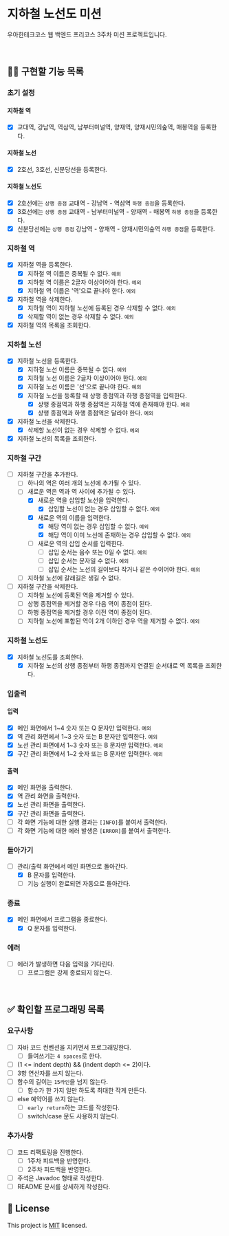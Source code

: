 # 지하철 노선도 미션
우아한테크코스 웹 백엔드 프리코스 3주차 미션 프로젝트입니다.

<br>

## 👩‍💻 구현할 기능 목록
### 초기 설정
#### 지하철 역
- [x] 교대역, 강남역, 역삼역, 남부터미널역, 양재역, 양재시민의숲역, 매봉역을 등록한다.

#### 지하철 노선
- [x] 2호선, 3호선, 신분당선을 등록한다.

#### 지하철 노선도
- [x] 2호선에는 `상행 종점` 교대역 - 강남역 - 역삼역 `하행 종점`을 등록한다.
- [x] 3호선에는 `상행 종점` 교대역 - 남부터미널역 - 양재역 - 매봉역 `하행 종점`을 등록한다.
- [x] 신분당선에는 `상행 종점` 강남역 - 양재역 - 양재시민의숲역 `하행 종점`을 등록한다.

### 지하철 역
- [x] 지하철 역을 등록한다.
    - [x] 지하철 역 이름은 중복될 수 없다. `예외`
    - [x] 지하철 역 이름은 2글자 이상이어야 한다. `예외`
    - [x] 지하철 역 이름은 '역'으로 끝나야 한다. `예외`
- [x] 지하철 역을 삭제한다.
    - [x] 지하철 역이 지하철 노선에 등록된 경우 삭제할 수 없다. `예외`
    - [x] 삭제할 역이 없는 경우 삭제할 수 없다. `예외`
- [x] 지하철 역의 목록을 조회한다.

### 지하철 노선
- [x] 지하철 노선을 등록한다.
    - [x] 지하철 노선 이름은 중복될 수 없다. `예외`
    - [x] 지하철 노선 이름은 2글자 이상이어야 한다. `예외`
    - [x] 지하철 노선 이름은 '선'으로 끝나야 한다. `예외`
    - [x] 지하철 노선을 등록할 때 상행 종점역과 하행 종점역을 입력한다.
        - [x] 상행 종점역과 하행 종점역은 지하철 역에 존재해야 한다. `예외`
        - [x] 상행 종점역과 하행 종점역은 달라야 한다. `예외`
- [x] 지하철 노선을 삭제한다.
    - [x] 삭제할 노선이 없는 경우 삭제할 수 없다. `예외`
- [x] 지하철 노선의 목록을 조회한다.

### 지하철 구간
- [ ] 지하철 구간을 추가한다.
    - [ ] 하나의 역은 여러 개의 노선에 추가될 수 있다.
    - [ ] 새로운 역은 역과 역 사이에 추가될 수 있다.
        - [x] 새로운 역을 삽입할 노선을 입력한다.
            - [x] 삽입할 노선이 없는 경우 삽입할 수 없다. `예외`
        - [x] 새로운 역의 이름을 입력한다.
            - [x] 해당 역이 없는 경우 삽입할 수 없다. `예외`
            - [x] 해당 역이 이미 노선에 존재하는 경우 삽입할 수 없다. `예외`
        - [ ] 새로운 역의 삽입 순서를 입력한다.
            - [ ] 삽입 순서는 음수 또는 0일 수 없다. `예외`
            - [ ] 삽입 순서는 문자일 수 없다. `예외`
            - [ ] 삽입 순서는 노선의 길이보다 작거나 같은 수이어야 한다. `예외`
    - [ ] 지하철 노선에 갈래길은 생길 수 없다.
- [ ] 지하철 구간을 삭제한다.
    - [ ] 지하철 노선에 등록된 역을 제거할 수 있다.
    - [ ] 상행 종점역을 제거할 경우 다음 역이 종점이 된다.
    - [ ] 하행 종점역을 제거할 경우 이전 역이 종점이 된다.
    - [ ] 지하철 노선에 포함된 역이 2개 이하인 경우 역을 제거할 수 없다. `예외`

### 지하철 노선도
- [x] 지하철 노선도를 조회한다.
    - [x] 지하철 노선의 상행 종점부터 하행 종점까지 연결된 순서대로 역 목록을 조회한다.

### 입출력
#### 입력
- [x] 메인 화면에서 1~4 숫자 또는 Q 문자만 입력한다. `예외`
- [x] 역 관리 화면에서 1~3 숫자 또는 B 문자만 입력한다. `예외`
- [x] 노선 관리 화면에서 1~3 숫자 또는 B 문자만 입력한다. `예외`
- [x] 구간 관리 화면에서 1~2 숫자 또는 B 문자만 입력한다. `예외`

#### 출력
- [x] 메인 화면을 출력한다.
- [x] 역 관리 화면을 출력한다.
- [x] 노선 관리 화면을 출력한다.
- [x] 구간 관리 화면을 출력한다.
- [ ] 각 화면 기능에 대한 실행 결과는 `[INFO]`를 붙여서 출력한다.
- [ ] 각 화면 기능에 대한 에러 발생은 `[ERROR]`를 붙여서 출력한다.

### 돌아가기
- [ ] 관리/출력 화면에서 메인 화면으로 돌아간다.
    - [x] B 문자를 입력한다.
    - [ ] 기능 실행이 완료되면 자동으로 돌아간다.

### 종료
- [x] 메인 화면에서 프로그램을 종료한다.
    - [x] Q 문자를 입력한다.

### 에러
- [ ] 에러가 발생하면 다음 입력을 기다린다.
    - [ ] 프로그램은 강제 종료되지 않는다.

<br>

## ✅ 확인할 프로그래밍 목록
### 요구사항
- [ ] 자바 코드 컨벤션을 지키면서 프로그래밍한다.
    - [ ] 들여쓰기는 `4 spaces`로 한다.
- [ ] (1 <= indent depth) && (indent depth <= 2)이다.
- [ ] 3항 연산자를 쓰지 않는다.
- [ ] 함수의 길이는 `15라인`을 넘지 않는다.
    - [ ] 함수가 한 가지 일만 하도록 최대한 작게 만든다.
- [ ] else 예약어를 쓰지 않는다.
    - [ ] `early return`하는 코드를 작성한다.
    - [ ] switch/case 문도 사용하지 않는다.

### 추가사항
- [ ] 코드 리팩토링을 진행한다.
    - [ ] 1주차 피드백을 반영한다.
    - [ ] 2주차 피드백을 반영한다.
- [ ] 주석은 Javadoc 형태로 작성한다.
- [ ] README 문서를 상세하게 작성한다.

## 📝 License

This project is [MIT](https://github.com/woowacourse/java-subway-map-precourse/blob/master/LICENSE.md) licensed.
